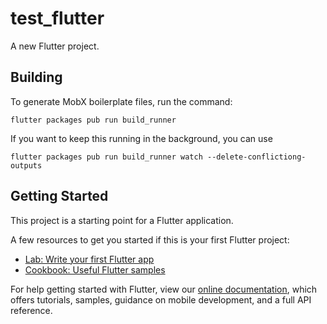 # test_flutter

A new Flutter project.

## Building

To generate MobX boilerplate files, run the command:

`flutter packages pub run build_runner`

If you want to keep this running in the background, you can use

`flutter packages pub run build_runner watch --delete-conflictiong-outputs`

## Getting Started

This project is a starting point for a Flutter application.

A few resources to get you started if this is your first Flutter project:

- [Lab: Write your first Flutter app](https://flutter.dev/docs/get-started/codelab)
- [Cookbook: Useful Flutter samples](https://flutter.dev/docs/cookbook)

For help getting started with Flutter, view our
[online documentation](https://flutter.dev/docs), which offers tutorials,
samples, guidance on mobile development, and a full API reference.
